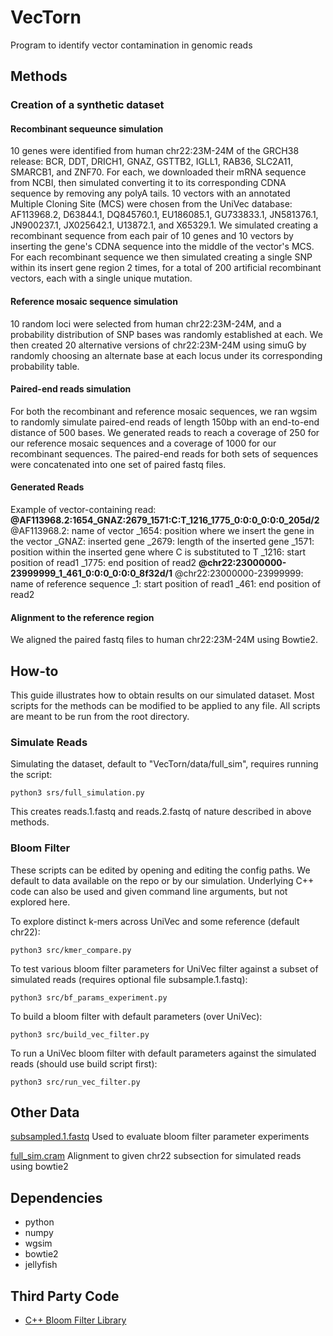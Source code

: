 # VecTorn
Program to identify vector contamination in genomic reads

## Methods

### Creation of a synthetic dataset
#### Recombinant sequeunce simulation
10 genes were identified from human chr22:23M-24M of the GRCH38 release: BCR, DDT, DRICH1, GNAZ, GSTTB2, IGLL1, RAB36, SLC2A11, SMARCB1, and ZNF70. For each, we downloaded their mRNA sequence from NCBI, then simulated converting it to its corresponding CDNA sequence by removing any polyA tails. 10 vectors with an annotated Multiple Cloning Site (MCS) were chosen from the UniVec database: AF113968.2, D63844.1, DQ845760.1, EU186085.1, GU733833.1, JN581376.1, JN900237.1, JX025642.1, U13872.1, and X65329.1. We simulated creating a recombinant sequence from each pair of 10 genes and 10 vectors by inserting the gene's CDNA sequence into the middle of the vector's MCS. For each recombinant sequence we then simulated creating a single SNP within its insert gene region 2 times, for a total of 200 artificial recombinant vectors, each with a single unique mutation.
#### Reference mosaic sequence simulation
10 random loci were selected from human chr22:23M-24M, and a probability distribution of SNP bases was randomly established at each. We then created 20 alternative versions of chr22:23M-24M using simuG by randomly choosing an alternate base at each locus under its corresponding probability table.
#### Paired-end reads simulation
For both the recombinant and reference mosaic sequences, we ran wgsim to randomly simulate paired-end reads of length 150bp with an end-to-end distance of 500 bases. We generated reads to reach a coverage of 250 for our reference mosaic sequences and a coverage of 1000 for our recombinant sequences. The paired-end reads for both sets of sequences were concatenated into one set of paired fastq files.
#### Generated Reads
Example of vector-containing read:
**@AF113968.2:1654_GNAZ:2679_1571:C:T_1216_1775_0:0:0_0:0:0_205d/2**
@AF113968.2: name of vector
_1654: position where we insert the gene in the vector
_GNAZ: inserted gene
_2679: length of the inserted gene
_1571: position within the inserted gene where C is substituted to T
_1216: start position of read1
_1775: end position of read2
**@chr22:23000000-23999999_1_461_0:0:0_0:0:0_8f32d/1**
@chr22:23000000-23999999: name of reference sequence
_1: start position of read1
_461: end position of read2
#### Alignment to the reference region
We aligned the paired fastq files to human chr22:23M-24M using Bowtie2.

## How-to
This guide illustrates how to obtain results on our simulated dataset. Most scripts for the methods can be modified to be applied to any file. All scripts are meant to be run from the root directory.

### Simulate Reads
Simulating the dataset, default to "VecTorn/data/full_sim", requires running the script:
```console
python3 srs/full_simulation.py
```
This creates reads.1.fastq and reads.2.fastq of nature described in above methods.

### Bloom Filter
These scripts can be edited by opening and editing the config paths. We default to data available on the repo or by our simulation. Underlying C++ code can also be used and given command line arguments, but not explored here.

To explore distinct k-mers across UniVec and some reference (default chr22):
```console
python3 src/kmer_compare.py
```

To test various bloom filter parameters for UniVec filter against a subset of simulated reads (requires optional file subsample.1.fastq):
```console
python3 src/bf_params_experiment.py
```

To build a bloom filter with default parameters (over UniVec):
```console
python3 src/build_vec_filter.py
```

To run a UniVec bloom filter with default parameters against the simulated reads (should use build script first):
```console
python3 src/run_vec_filter.py
```

## Other Data
[subsampled.1.fastq](https://livejohnshopkins-my.sharepoint.com/:u:/g/personal/nbrown99_jh_edu/EaFoDbuS9Q1JjwBXyKmOf3IB_VjyYvTZRXhKBPkHmtUxpA?e=qx6IkA)
Used to evaluate bloom filter parameter experiments

[full_sim.cram](https://livejohnshopkins-my.sharepoint.com/:u:/g/personal/nbrown99_jh_edu/ERBBmyPtJxBOqkB7HNRy7noB76i59kocJiw3JwHPLpNxiQ?e=aG0Q6t)
Alignment to given chr22 subsection for simulated reads using bowtie2

## Dependencies
- python
- numpy
- wgsim
- bowtie2
- jellyfish

## Third Party Code
- [C++ Bloom Filter Library](http://www.partow.net/programming/bloomfilter/index.html)
